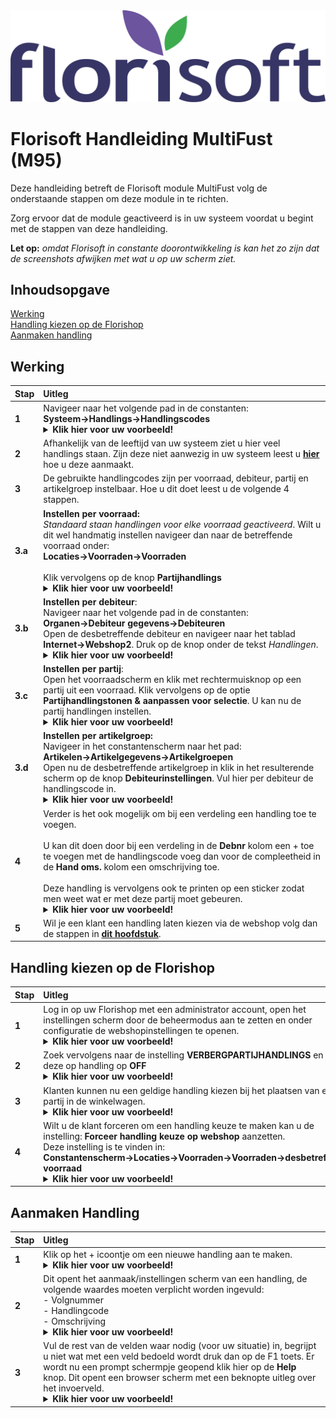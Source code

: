 <img src="../../fslogo.png" alt="Florisoft Corporate Logo">

# Florisoft Handleiding MultiFust (M95)

Deze handleiding betreft de Florisoft module MultiFust volg de onderstaande stappen om deze module in te richten.

Zorg ervoor dat de module geactiveerd is in uw systeem voordat u begint met de stappen van deze handleiding. 

**Let op:** *omdat Florisoft in constante doorontwikkeling is kan het zo zijn dat de screenshots afwijken met wat u op uw scherm ziet.*

## Inhoudsopgave

[Werking](#werking)  
[Handling kiezen op de Florishop](#handling-kiezen-op-de-florishop)  
[Aanmaken handling](#aanmaken-handling)  

## Werking

|Stap|Uitleg|
|:--|:--|
|**1**|Navigeer naar het volgende pad in de constanten:<Br>**Systeem→Handlings→Handlingscodes**<details><summary><b>Klik hier voor uw voorbeeld!</b></summary><img src="Media/image1.png"></details>|
|**2**|Afhankelijk van de leeftijd van uw systeem ziet u hier veel handlings staan. Zijn deze niet aanwezig in uw systeem leest u **[hier](#aanmaken-handling)** hoe u deze aanmaakt. |
|**3**|De gebruikte handlingcodes zijn per voorraad, debiteur, partij en artikelgroep instelbaar. Hoe u dit doet leest  u de volgende 4 stappen.|
|**3.a**|**Instellen per voorraad:**<br>*Standaard staan handlingen voor elke voorraad geactiveerd*. Wilt u dit wel handmatig instellen navigeer dan naar de betreffende voorraad onder:<br>**Locaties→Voorraden→Voorraden**<br><br>Klik vervolgens op de knop **Partijhandlings** <details><summary><b>Klik hier voor uw voorbeeld!</b></summary><img src="Media/image3.png"></details>|
|**3.b**|**Instellen per debiteur**:<br>Navigeer naar het volgende pad in de constanten:<br>**Organen→Debiteur gegevens→Debiteuren**<br> Open de desbetreffende debiteur en navigeer naar het tablad **Internet→Webshop2**. Druk op de knop onder de tekst *Handlingen*.<details><summary><b>Klik hier voor uw voorbeeld!</b></summary><img src="Media/image11.png"></details>|
|**3.c**|**Instellen per partij**: <br>Open het voorraadscherm en klik met rechtermuisknop op een partij uit een voorraad. Klik vervolgens op de optie **Partijhandlingstonen & aanpassen voor selectie**. U kan nu de partij handlingen instellen. <details><summary><b>Klik hier voor uw voorbeeld!</b></summary><img src="Media/image4.png"></details>|
|**3.d**|**Instellen per artikelgroep:**<br>Navigeer in het constantenscherm naar het pad:<br>**Artikelen→Artikelgegevens→Artikelgroepen**<br>Open nu de desbetreffende artikelgroep in klik in het resulterende scherm op de knop **Debiteurinstellingen**. Vul hier per debiteur de handlingscode in.<details><summary><b>Klik hier voor uw voorbeeld!</b></summary><img src="Media/imag14.png"></details>|
|**4**|Verder is het ook mogelijk om bij een verdeling een handling toe te voegen.<Br><br> U kan dit doen door bij een verdeling in de **Debnr** kolom een + toe te voegen met de handlingscode voeg dan voor de compleetheid in de **Hand oms.** kolom een omschrijving toe.<br><Br>Deze handling is vervolgens ook te printen op een sticker zodat men weet wat er met deze partij moet gebeuren.<details><summary><b>Klik hier voor uw voorbeeld!</b></summary><img src="Media/image12.png"></details> |
|**5**|Wil je een klant een handling laten kiezen via de webshop volg dan de stappen in **[dit hoofdstuk](#handling-kiezen-op-de-florishop)**.|

## Handling kiezen op de Florishop

|Stap|Uitleg|
|:--|:--|
|**1**|Log in op uw Florishop met een administrator account, open het instellingen scherm door de beheermodus aan te zetten en onder configuratie de webshopinstellingen te openen.<details><summary><b>Klik hier voor uw voorbeeld!</b></summary><img src="Media/image15.png"></details>|
|**2**|Zoek vervolgens naar de instelling **VERBERGPARTIJHANDLINGS** en zet deze op handling op **OFF**<details><summary><b>Klik hier voor uw voorbeeld!</b></summary><img src="Media/image7.png"></details>|
|**3**|Klanten kunnen nu een geldige handling kiezen bij het plaatsen van een partij in de winkelwagen. <details><summary><b>Klik hier voor uw voorbeeld!</b></summary><img src="Media/image8.png"></details>|
|**4**|Wilt u de klant forceren om een handling keuze te maken kan u de instelling: **Forceer handling keuze op webshop** aanzetten.<Br>Deze instelling is te vinden in:<br>**Constantenscherm→Locaties→Voorraden→Voorraden→desbetreffende voorraad**<details><summary><b>Klik hier voor uw voorbeeld!</b></summary><img src="Media/image14.png"></details> |

## Aanmaken Handling

|Stap|Uitleg|
|:--|:--|
|**1**|Klik op het + icoontje om een nieuwe handling aan te maken. <details><summary><b>Klik hier voor uw voorbeeld!</b></summary><img src="Media/image9.png"></details>|
|**2**|Dit opent het aanmaak/instellingen scherm van een handling, de volgende waardes moeten verplicht worden ingevuld:<br>- Volgnummer<br>- Handlingcode <br>- Omschrijving<details><summary><b>Klik hier voor uw voorbeeld!</b></summary><img src="Media/image2.png"></details>|
|**3**|Vul de rest van de velden waar nodig (voor uw situatie) in, begrijpt u niet wat met een veld bedoeld wordt druk dan op de F1 toets. Er wordt nu een prompt schermpje geopend klik hier op de **Help** knop. Dit opent een browser scherm met een beknopte uitleg over het invoerveld.<details><summary><b>Klik hier voor uw voorbeeld!</b></summary><img src="Media/image10.png"></details>|


